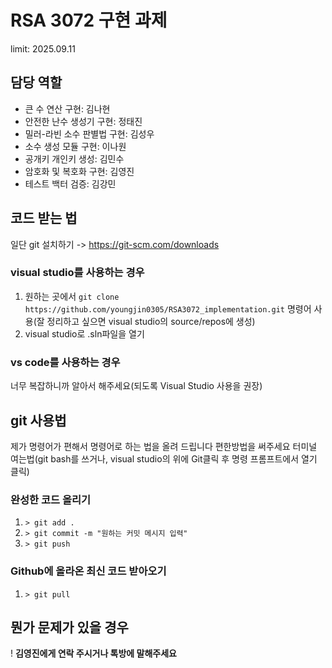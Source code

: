 # RSA 3072 구현 과제
<p>limit: 2025.09.11</p>

## 담당 역할
* 큰 수 연산 구현: 김나현
* 안전한 난수 생성기 구현: 정태진
* 밀러-라빈 소수 판별법 구현: 김성우
* 소수 생성 모듈 구현: 이나원
* 공개키 개인키 생성: 김민수
* 암호화 및 복호화 구현: 김영진
* 테스트 백터 검증: 김강민

## 코드 받는 법
일단 git 설치하기 -> https://git-scm.com/downloads
### visual studio를 사용하는 경우
1. 원하는 곳에서 `git clone https://github.com/youngjin0305/RSA3072_implementation.git` 명령어 사용(잘 정리하고 싶으면 visual studio의 source/repos에 생성)
2. visual studio로 .sln파일을 열기
### vs code를 사용하는 경우
너무 복잡하니까 알아서 해주세요(되도록 Visual Studio 사용을 권장)

## git 사용법
제가 명령어가 편해서 명령어로 하는 법을 올려 드립니다 편한방법을 써주세요
터미널 여는법(git bash를 쓰거나, visual studio의 위에 Git클릭 후 명령 프롬프트에서 열기 클릭)
### 완성한 코드 올리기
1. `> git add .`
2. `> git commit -m "원하는 커밋 메시지 입력"`
3. `> git push`
### Github에 올라온 최신 코드 받아오기
1. `> git pull`

## 뭔가 문제가 있을 경우
! **김영진에게 연락 주시거나 톡방에 말해주세요**
